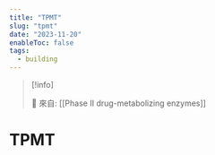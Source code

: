 ```yaml
---
title: "TPMT"
slug: "tpmt"
date: "2023-11-20"
enableToc: false
tags:
  - building
---
```


> [!info]
>
> 🌱 來自: [[Phase II drug-metabolizing enzymes]]

# TPMT


